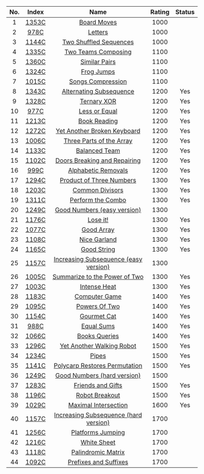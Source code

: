 No.|Index|Name|Rating|Status
:-:|:-:|:-:|:-:|:-:
1|[1353C](http://codeforces.com/problemset/problem/1353/C)|[Board Moves](http://codeforces.com/problemset/problem/1353/C)|1000|
2|[978C](http://codeforces.com/problemset/problem/978/C)|[Letters](http://codeforces.com/problemset/problem/978/C)|1000|
3|[1144C](http://codeforces.com/problemset/problem/1144/C)|[Two Shuffled Sequences](http://codeforces.com/problemset/problem/1144/C)|1000|
4|[1335C](http://codeforces.com/problemset/problem/1335/C)|[Two Teams Composing](http://codeforces.com/problemset/problem/1335/C)|1100|
5|[1360C](http://codeforces.com/problemset/problem/1360/C)|[Similar Pairs](http://codeforces.com/problemset/problem/1360/C)|1100|
6|[1324C](http://codeforces.com/problemset/problem/1324/C)|[Frog Jumps](http://codeforces.com/problemset/problem/1324/C)|1100|
7|[1015C](http://codeforces.com/problemset/problem/1015/C)|[Songs Compression](http://codeforces.com/problemset/problem/1015/C)|1100|
8|[1343C](http://codeforces.com/problemset/problem/1343/C)|[Alternating Subsequence](http://codeforces.com/problemset/problem/1343/C)|1200|Yes
9|[1328C](http://codeforces.com/problemset/problem/1328/C)|[Ternary XOR](http://codeforces.com/problemset/problem/1328/C)|1200|Yes
10|[977C](http://codeforces.com/problemset/problem/977/C)|[Less or Equal](http://codeforces.com/problemset/problem/977/C)|1200|Yes
11|[1213C](http://codeforces.com/problemset/problem/1213/C)|[Book Reading](http://codeforces.com/problemset/problem/1213/C)|1200|Yes
12|[1272C](http://codeforces.com/problemset/problem/1272/C)|[Yet Another Broken Keyboard](http://codeforces.com/problemset/problem/1272/C)|1200|Yes
13|[1006C](http://codeforces.com/problemset/problem/1006/C)|[Three Parts of the Array](http://codeforces.com/problemset/problem/1006/C)|1200|Yes
14|[1133C](http://codeforces.com/problemset/problem/1133/C)|[Balanced Team](http://codeforces.com/problemset/problem/1133/C)|1200|Yes
15|[1102C](http://codeforces.com/problemset/problem/1102/C)|[Doors Breaking and Repairing](http://codeforces.com/problemset/problem/1102/C)|1200|Yes
16|[999C](http://codeforces.com/problemset/problem/999/C)|[Alphabetic Removals](http://codeforces.com/problemset/problem/999/C)|1200|Yes
17|[1294C](http://codeforces.com/problemset/problem/1294/C)|[Product of Three Numbers](http://codeforces.com/problemset/problem/1294/C)|1300|Yes
18|[1203C](http://codeforces.com/problemset/problem/1203/C)|[Common Divisors](http://codeforces.com/problemset/problem/1203/C)|1300|Yes
19|[1311C](http://codeforces.com/problemset/problem/1311/C)|[Perform the Combo](http://codeforces.com/problemset/problem/1311/C)|1300|Yes
20|[1249C](http://codeforces.com/problemset/problem/1249/C1)|[Good Numbers (easy version)](http://codeforces.com/problemset/problem/1249/C1)|1300|
21|[1176C](http://codeforces.com/problemset/problem/1176/C)|[Lose it!](http://codeforces.com/problemset/problem/1176/C)|1300|Yes
22|[1077C](http://codeforces.com/problemset/problem/1077/C)|[Good Array](http://codeforces.com/problemset/problem/1077/C)|1300|Yes
23|[1108C](http://codeforces.com/problemset/problem/1108/C)|[Nice Garland](http://codeforces.com/problemset/problem/1108/C)|1300|Yes
24|[1165C](http://codeforces.com/problemset/problem/1165/C)|[Good String](http://codeforces.com/problemset/problem/1165/C)|1300|Yes
25|[1157C](http://codeforces.com/problemset/problem/1157/C1)|[Increasing Subsequence (easy version)](http://codeforces.com/problemset/problem/1157/C1)|1300|
26|[1005C](http://codeforces.com/problemset/problem/1005/C)|[Summarize to the Power of Two](http://codeforces.com/problemset/problem/1005/C)|1300|Yes
27|[1003C](http://codeforces.com/problemset/problem/1003/C)|[Intense Heat](http://codeforces.com/problemset/problem/1003/C)|1300|Yes
28|[1183C](http://codeforces.com/problemset/problem/1183/C)|[Computer Game](http://codeforces.com/problemset/problem/1183/C)|1400|Yes
29|[1095C](http://codeforces.com/problemset/problem/1095/C)|[Powers Of Two](http://codeforces.com/problemset/problem/1095/C)|1400|Yes
30|[1154C](http://codeforces.com/problemset/problem/1154/C)|[Gourmet Cat](http://codeforces.com/problemset/problem/1154/C)|1400|Yes
31|[988C](http://codeforces.com/problemset/problem/988/C)|[Equal Sums](http://codeforces.com/problemset/problem/988/C)|1400|Yes
32|[1066C](http://codeforces.com/problemset/problem/1066/C)|[Books Queries](http://codeforces.com/problemset/problem/1066/C)|1400|Yes
33|[1296C](http://codeforces.com/problemset/problem/1296/C)|[Yet Another Walking Robot](http://codeforces.com/problemset/problem/1296/C)|1500|Yes
34|[1234C](http://codeforces.com/problemset/problem/1234/C)|[Pipes](http://codeforces.com/problemset/problem/1234/C)|1500|Yes
35|[1141C](http://codeforces.com/problemset/problem/1141/C)|[Polycarp Restores Permutation](http://codeforces.com/problemset/problem/1141/C)|1500|Yes
36|[1249C](http://codeforces.com/problemset/problem/1249/C2)|[Good Numbers (hard version)](http://codeforces.com/problemset/problem/1249/C2)|1500|
37|[1283C](http://codeforces.com/problemset/problem/1283/C)|[Friends and Gifts](http://codeforces.com/problemset/problem/1283/C)|1500|Yes
38|[1196C](http://codeforces.com/problemset/problem/1196/C)|[Robot Breakout](http://codeforces.com/problemset/problem/1196/C)|1500|Yes
39|[1029C](http://codeforces.com/problemset/problem/1029/C)|[Maximal Intersection](http://codeforces.com/problemset/problem/1029/C)|1600|Yes
40|[1157C](http://codeforces.com/problemset/problem/1157/C2)|[Increasing Subsequence (hard version)](http://codeforces.com/problemset/problem/1157/C2)|1700|
41|[1256C](http://codeforces.com/problemset/problem/1256/C)|[Platforms Jumping](http://codeforces.com/problemset/problem/1256/C)|1700|
42|[1216C](http://codeforces.com/problemset/problem/1216/C)|[White Sheet](http://codeforces.com/problemset/problem/1216/C)|1700|
43|[1118C](http://codeforces.com/problemset/problem/1118/C)|[Palindromic Matrix](http://codeforces.com/problemset/problem/1118/C)|1700|
44|[1092C](http://codeforces.com/problemset/problem/1092/C)|[Prefixes and Suffixes](http://codeforces.com/problemset/problem/1092/C)|1700|
